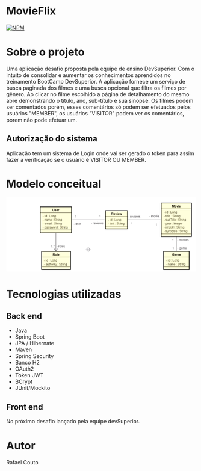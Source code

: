 # MovieFlix 
[![NPM](https://img.shields.io/npm/l/react)](https://github.com/RafaelCoutoP/moviFlix-dev/blob/main/LICENSE)

# Sobre o projeto

Uma aplicação desafio proposta pela equipe de ensino DevSuperior. Com o intuito de consolidar e aumentar os conhecimentos aprendidos no treinamento BootCamp DevSuperior.
A aplicação fornece um serviço de busca paginada dos filmes e uma busca opcional que filtra os filmes por gênero. Ao clicar no filme escolhido a página de detalhamento
do mesmo abre demonstrando o título, ano, sub-título e sua sinopse.
Os filmes podem ser comentados porém, esses comentários só podem ser efetuados pelos usuários "MEMBER", os usuários "VISITOR" podem ver os comentários, porem não pode efetuar um.

## Autorização do sistema

Aplicação tem um sistema de Login onde vai ser gerado o token para assim fazer a verificação se o usuário é VISITOR OU MEMBER.

# Modelo conceitual

![modelo movieflix](https://github.com/RafaelCoutoP/moviFlix-dev/blob/main/assets/Captura%20de%20Tela%20(54).png?raw=true)

# Tecnologias utilizadas
## Back end
- Java
- Spring Boot
- JPA / Hibernate
- Maven
- Spring Security
- Banco H2
- OAuth2
- Token JWT
- BCrypt
- JUnit/Mockito

## Front end
No próximo desafio lançado pela equipe devSuperior. 

# Autor
Rafael Couto
